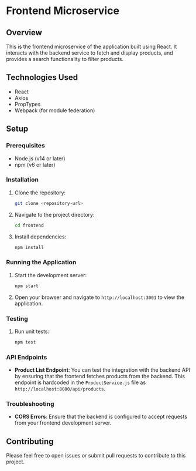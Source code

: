 # Frontend Microservice

## Overview

This is the frontend microservice of the application built using React. It interacts with the backend service to fetch and display products, and provides a search functionality to filter products.

## Technologies Used

- React
- Axios
- PropTypes
- Webpack (for module federation)

## Setup

### Prerequisites

- Node.js (v14 or later)
- npm (v6 or later)

### Installation

1. Clone the repository:

    ```bash
    git clone <repository-url>
    ```

2. Navigate to the project directory:

    ```bash
    cd frontend
    ```

3. Install dependencies:

    ```bash
    npm install
    ```

### Running the Application

1. Start the development server:

    ```bash
    npm start
    ```

2. Open your browser and navigate to `http://localhost:3001` to view the application.

### Testing

1. Run unit tests:

    ```bash
    npm test
    ```

### API Endpoints

- **Product List Endpoint**: You can test the integration with the backend API by ensuring that the frontend fetches products from the backend. This endpoint is hardcoded in the `ProductService.js` file as `http://localhost:8080/api/products`.

### Troubleshooting

- **CORS Errors**: Ensure that the backend is configured to accept requests from your frontend development server.

## Contributing

Please feel free to open issues or submit pull requests to contribute to this project.


